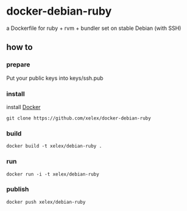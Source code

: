 # docker-debian-ruby

a Dockerfile for ruby + rvm + bundler set on stable Debian (with SSH)

## how to

### prepare

Put your public keys into keys/ssh.pub

### install

install [Docker](https://docs.docker.com/)

```
git clone https://github.com/xelex/docker-debian-ruby
```

### build

```
docker build -t xelex/debian-ruby .
```

### run

```
docker run -i -t xelex/debian-ruby
```

### publish

```
docker push xelex/debian-ruby
```